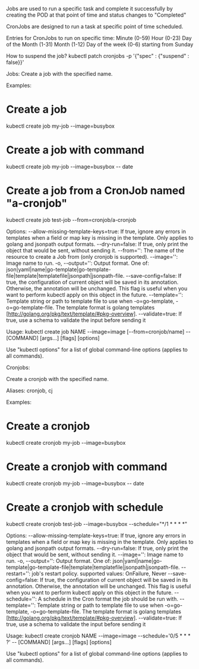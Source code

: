 Jobs are used to run a specific task and complete it successfully by
creating the POD at that point of time and status changes to "Completed"

CronJobs are designed to run a task at specific point of time scheduled.

Entries for CronJobs to run on specific time:
Minute (0-59)
Hour (0-23)
Day of the Month (1-31)
Month (1-12)
Day of the week (0-6) starting from Sunday

How to suspend the job?
kubectl patch cronjobs <job-name> -p '{"spec" : {"suspend" : false}}'

Jobs:
Create a job with the specified name.

Examples:
  # Create a job
  kubectl create job my-job --image=busybox

  # Create a job with command
  kubectl create job my-job --image=busybox -- date

  # Create a job from a CronJob named "a-cronjob"
  kubectl create job test-job --from=cronjob/a-cronjob

Options:
      --allow-missing-template-keys=true: If true, ignore any errors in templates when a field or map key is missing in
the template. Only applies to golang and jsonpath output formats.
      --dry-run=false: If true, only print the object that would be sent, without sending it.
      --from='': The name of the resource to create a Job from (only cronjob is supported).
      --image='': Image name to run.
  -o, --output='': Output format. One of:
json|yaml|name|go-template|go-template-file|template|templatefile|jsonpath|jsonpath-file.
      --save-config=false: If true, the configuration of current object will be saved in its annotation. Otherwise, the
annotation will be unchanged. This flag is useful when you want to perform kubectl apply on this object in the future.
      --template='': Template string or path to template file to use when -o=go-template, -o=go-template-file. The
template format is golang templates [http://golang.org/pkg/text/template/#pkg-overview].
      --validate=true: If true, use a schema to validate the input before sending it

Usage:
  kubectl create job NAME --image=image [--from=cronjob/name] -- [COMMAND] [args...] [flags] [options]

Use "kubectl options" for a list of global command-line options (applies to all commands).


Cronjobs:

Create a cronjob with the specified name.

Aliases:
cronjob, cj

Examples:
  # Create a cronjob
  kubectl create cronjob my-job --image=busybox

  # Create a cronjob with command
  kubectl create cronjob my-job --image=busybox -- date

  # Create a cronjob with schedule
  kubectl create cronjob test-job --image=busybox --schedule="*/1 * * * *"

Options:
      --allow-missing-template-keys=true: If true, ignore any errors in templates when a field or map key is missing in
the template. Only applies to golang and jsonpath output formats.
      --dry-run=false: If true, only print the object that would be sent, without sending it.
      --image='': Image name to run.
  -o, --output='': Output format. One of:
json|yaml|name|go-template|go-template-file|template|templatefile|jsonpath|jsonpath-file.
      --restart='': job's restart policy. supported values: OnFailure, Never
      --save-config=false: If true, the configuration of current object will be saved in its annotation. Otherwise, the
annotation will be unchanged. This flag is useful when you want to perform kubectl apply on this object in the future.
      --schedule='': A schedule in the Cron format the job should be run with.
      --template='': Template string or path to template file to use when -o=go-template, -o=go-template-file. The
template format is golang templates [http://golang.org/pkg/text/template/#pkg-overview].
      --validate=true: If true, use a schema to validate the input before sending it

Usage:
  kubectl create cronjob NAME --image=image --schedule='0/5 * * * ?' -- [COMMAND] [args...] [flags] [options]

Use "kubectl options" for a list of global command-line options (applies to all commands).


